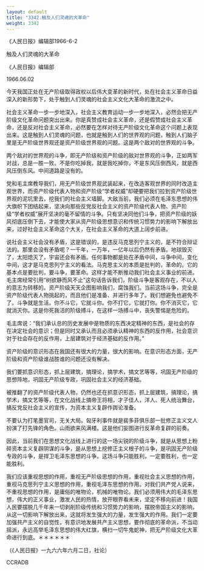 ```yaml
---
layout: default
title: "3342.触及人们灵魂的大革命"
weight: 3342
---
```


《人民日报》编辑部1966-6-2

触及人们灵魂的大革命

《人民日报》编辑部

1966.06.02

今天我国正处在无产阶级取得政权以后伟大变革的新时代，处在社会主义革命日益深入的新形势下，处于触到人们灵魂的社会主义文化大革命的激流之中。

社会主义革命一步一步地深入，社会主义教育运动一步一步地深入，必然会把无产阶级文化革命问题突出出来。你是真赞成社会主义革命，还是假赞成社会主义革命，还是反对社会主义革命，必然要在怎样对待无产阶级文化革命这个问题上表现出来。这是触到人们灵魂的问题，也就是触到人们的世界观的问题，触到人们脑子里是无产阶级世界观还是资产阶级世界观的问题。这是两个敌对的世界观的斗争。

两个敌对的世界观的斗争，即无产阶级和资产阶级的敌对世界观的斗争，正如两军对战，总是一胜一败。不是你吃掉我，就是我吃掉你，不是东风压倒西风，就是西风压倒东风。中间道路是没有的。

党和毛主席教导我们，用无产阶级世界观武装起来，在改造客观世界的同时改造主观世界，而资产阶级代表人物和资产阶级“学者权威”却硬要把我们拉到资产阶级世界观的泥坑里去，挖我们的社会主义墙脚。大敌当前，我们必须在毛泽东思想的伟大旗帜下团结起来，坚决向那些反党反社会主义的资产阶级代表人物、资产阶级“学者权威”展开坚决的毫不留情的斗争。只有坚决同他们斗争，把资产阶级的妖风彻底压倒下去，才能使大家从资产阶级思想意识和传统习惯势力的影响下解放出来，过好社会主义革命这个大关，在社会主义革命的大道上阔步前进。

说社会主义社会没有矛盾，这是错误的，是违反马克思列宁主义的，是不符合辩证法的。那里会没有矛盾呢？一千年，一万年，一亿年以后仍然有矛盾。地球毁灭了，太阳熄灭了，宇宙还会有矛盾。任何事物都是处在矛盾中间，斗争中间，变化中间，这才是马克思列宁主义的看法。马克思主义的本质是批判的，革命的。它的基本点是要批判，要斗争，要革命。这样才能不断推动我们社会主义事业的前进。毛主席经常引用“树欲静而风不止”这句话告诉我们，阶级斗争是客观存在，不以人的意志为转移的。资产阶级天天企图影响我们，腐蚀我们。当前这场斗争，完全是资产阶级代表人物挑起的，而且他们是准备、并进行多年了。我们想避免也避免不了。斗争就是生活。你不斗它，它就斗你。你不打它，它就打你。你不消灭它，它就消灭你。这是你死我活的阶级搏斗，在这样一场搏斗中，丧失警惕是危险的。

毛主席说：“我们承认总的历史发展中是物质的东西决定精神的东西，是社会的存在决定社会的意识；但是同时又承认而且必须承认精神的东西的反作用，社会意识对于社会存在的反作用，上层建筑对于经济基础的反作用。”

资产阶级的意识形态在我国还有很大的力量，很大的影响。在意识形态方面，无产阶级和资产阶级谁战胜谁的问题还没有解决。

我们要抓意识形态，抓上层建筑，搞理论，搞学术，搞文艺等等，巩固无产阶级的思想阵地，巩固无产阶级专政，巩固社会主义的经济基础。

被推翻了的资产阶级代表人物，仍然也还在抓意识形态，抓上层建筑，搞理论，搞学术，搞文艺等等，在文化战线上搞帝王将相，才子佳人，洋人、死人统治舞台，搞反党反社会主义的宣传，为资本主义复辟作舆论准备。

不要认为打笔墨官司，无关大局。匈牙利事件就是裴多菲俱乐部一批修正主义文人扮演了打先锋的角色。山雨欲来风满楼。这是他们妄图进行反革命复辟的前奏。

因此，当前我们在思想文化战线上进行的这一场尖锐的阶级斗争，就是从思想上粉碎资本主义复辟阴谋的斗争，是从思想上挖修正主义根子的斗争，是巩固无产阶级专政的斗争，是捍卫毛泽东思想的斗争。这场斗争只能胜利，一定要胜利，也一定能胜利。

我们应该重视思想的作用，重视无产阶级思想的作用，重视社会主义思想的作用，重视马克思列宁主义思想的作用，重视毛泽东思想的作用。对我们共产党人说来，不重视思想的作用，是庸俗的唯物论，机械的唯物论。我们必须用伟大的毛泽东思想，伟大的正义事业，激发人民的热情，放开眼界看未来，坚定不移向前进！我国人民要摆脱几千年来一切剥削阶级传统和习惯势力的影响，摆脱帝国主义的影响，从这一切影响下解放出来，这就将发生强大的力量，发生强大的作用。我们一定要加强共产主义的自觉性，有意识地发展共产主义思想，要作彻底的革命派，不当动摇派，永远高举毛泽东思想的伟大红旗，横扫一切牛鬼蛇神，把无产阶级文化大革命进行到底。＊＊＊＊＊＊

（《人民日报》一九六六年六月二日，社论）

CCRADB

